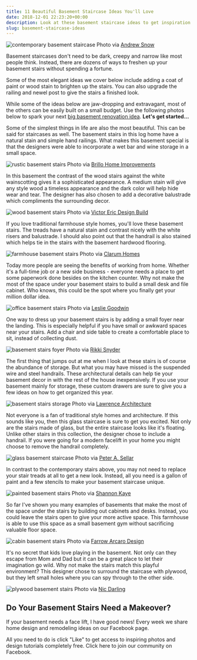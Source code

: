 ```yaml
---
title: 11 Beautiful Basement Staircase Ideas You'll Love
date: 2018-12-01 22:23:20+00:00
description: Look at these basement staircase ideas to get inspiration for your next remodeling project. Learn how to turn that dreary staircase into one you'll love to look at.
slug: basement-staircase-ideas
---
```


![contemporary basement staircase](https://www.doorwaysmagazine.com/wp-content/uploads/contemporary_basement_staircase.jpg) Photo via [Andrew Snow](http://www.houzz.com/photos/8437694/My-Houzz-Modern-Annex-Renovation-contemporary-staircase-toronto)

Basement staircases don't need to be dark, creepy and narrow like most people think. Instead, there are dozens of ways to freshen up your basement stairs without spending a fortune.

Some of the most elegant ideas we cover below include adding a coat of paint or wood stain to brighten up the stairs. You can also upgrade the railing and newel post to give the stairs a finished look.

While some of the ideas below are jaw-dropping and extravagant, most of the others can be easily built on a small budget. Use the following photos below to spark your next [big basement renovation idea](https://www.doorwaysmagazine.com/basement-finishing-cost/). **Let's get started...**


Some of the simplest things in life are also the most beautiful. This can be said for staircases as well. The basement stairs in this log home have a natural stain and simple hand railings. What makes this basement special is that the designers were able to incorporate a wet bar and wine storage in a small space.

![rustic basement stairs](https://www.doorwaysmagazine.com/wp-content/uploads/rustic_basement_stairs.jpg) Photo via [Brillo Home Improvements](http://www.houzz.com/photos/1976817/Waukesha-Lower-Level-rustic-basement-milwaukee)


In this basement the contrast of the wood stairs against the white wainscotting gives it a sophisticated appearance. A medium stain will give any style wood a timeless appearance and the dark color will help hide wear and tear. The designer has also chosen to add a decorative balustrade which compliments the surrounding decor. 

![wood basement stairs](https://www.doorwaysmagazine.com/wp-content/uploads/wood_basement_stairs.jpg) Photo via [Victor Eric Design Build](http://www.houzz.com/photos/1595338/Angus-Residence-eclectic-family-room-vancouver)


If you love traditional farmhouse style homes, you'll love these basement stairs. The treads have a natural stain and contrast nicely with the white risers and balustrade. I should also point out that the handrail is also stained which helps tie in the stairs with the basement hardwood flooring.

![farmhouse basement stairs](https://www.doorwaysmagazine.com/wp-content/uploads/farmhouse_basement_stairs.jpg) Photo via [Clarum Homes](http://www.houzz.com/photos/6706505/Atherton-Farmhouse-transitional-family-room-san-francisco)


Today more people are seeing the benefits of working from home. Whether it's a full-time job or a new side business - everyone needs a place to get some paperwork done besides on the kitchen counter. Why not make the most of the space under your basement stairs to build a small desk and file cabinet. Who knows, this could be the spot where you finally get your million dollar idea.

![office basement stairs](https://www.doorwaysmagazine.com/wp-content/uploads/office_basement_stairs.jpg) Photo via [Leslie Goodwin](http://www.houzz.com/photos/301359/Basement-Work-Space-and-Laundry-traditional-home-office-toronto)


One way to dress up your basement stairs is by adding a small foyer near the landing. This is especially helpful if you have small or awkward spaces near your stairs. Add a chair and side table to create a comfortable place to sit, instead of collecting dust.

![basement stairs foyer](https://www.doorwaysmagazine.com/wp-content/uploads/basement_stairs_foyer.jpg) Photo via [Rikki Snyder](http://www.houzz.com/photos/4714032/My-Houzz-Iris-Dankner-transitional-basement-new-york)


The first thing that jumps out at me when I look at these stairs is of course the abundance of storage. But what you may have missed is the suspended wire and steel handrails. These architectural details can help tie your basement decor in with the rest of the house inexpensively. If you use your basement mainly for storage, these custom drawers are sure to give you a few ideas on how to get organized this year.

![basement stairs storage](https://www.doorwaysmagazine.com/wp-content/uploads/basement_stairs_storage.jpg) Photo via [Lawrence Architecture](http://www.houzz.com/photos/2069883/Contemporary-Staircase-contemporary-staircase-seattle)


Not everyone is a fan of traditional style homes and architecture. If this sounds like you, then this glass staircase is sure to get you excited. Not only are the stairs made of glass, but the entire staircase looks like it's floating. Unlike other stairs in this collection, the designer chose to include a handrail. If you were going for a modern facelift in your home you might choose to remove the handrail completely.

![glass basement staircase](https://www.doorwaysmagazine.com/wp-content/uploads/glass_basement_staircase.jpg) Photo via [Peter A. Sellar](http://www.houzz.com/photos/1202778/Modern-Home-in-Oakville-Ontario-scandinavian-staircase-toronto)


In contrast to the contemporary stairs above, you may not need to replace your stair treads at all to get a new look. Instead, all you need is a gallon of paint and a few stencils to make your basement staircase unique. 

![painted basement stairs](https://www.doorwaysmagazine.com/wp-content/uploads/painted_basement_stairs.jpg) Photo via [Shannon Kaye](http://www.houzz.com/photos/1818667/Television-and-Corporate-Projects-shabby-chic-staircase-san-francisco)


So far I've shown you many examples of basements that make the most of the space under the stairs by building out cabinets and desks. Instead, you could leave the stairs open to give your more active space. This farmhouse is able to use this space as a small basement gym without sacrificing valuable floor space.

![cabin basement stairs](https://www.doorwaysmagazine.com/wp-content/uploads/cabin_basement_stairs.jpg) Photo via [Farrow Arcaro Design](http://www.houzz.com/photos/2727108/Modern-Farm-House-in-Collingwood-Georgian-Bay-area-contemporary-staircase-toronto)


It's no secret that kids love playing in the basement. Not only can they escape from Mom and Dad but it can be a great place to let their imagination go wild. Why not make the stairs match this playful environment? This designer chose to surround the staircase with plywood, but they left small holes where you can spy through to the other side.

![plywood basement stairs](https://www.doorwaysmagazine.com/wp-content/uploads/plywood_basement_stairs.jpg) Photo via [Nic Darling](http://www.houzz.com/photos/94757/100k-Stair-Wall-industrial-staircase-philadelphia)



## Do Your Basement Stairs Need a Makeover?



If your basement needs a face lift, I have good news! Every week we share home design and remodeling ideas on our Facebook page. 

All you need to do is click "Like" to get access to inspiring photos and design tutorials completely free. Click here to join our community on Facebook.
